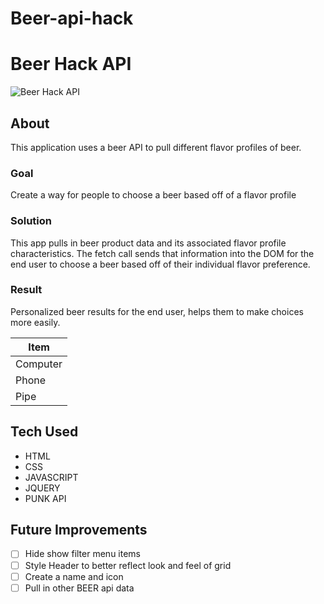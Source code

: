 # Beer-api-hack

#  Beer Hack API 

![Beer Hack API](https://res.cloudinary.com/dtrbqr2hn/image/upload/v1606161961/beer-app_eok62w.png)
## About
This application uses a beer API to pull different flavor profiles of beer.

### Goal  

Create a way for people to choose a beer based off of a flavor profile 

### Solution  

This app pulls in beer product data and its associated flavor profile characteristics. The fetch call sends that information into the DOM for the end user to choose a beer based off of their individual flavor preference. 

### Result  

Personalized beer results for the end user, helps them to make choices more easily.           

Item     | 
-------- | 
Computer | 
Phone    | 
Pipe     | 



## Tech Used
- HTML
- CSS
- JAVASCRIPT
- JQUERY
- PUNK API
 
## Future Improvements
- [ ] Hide show filter menu items
- [ ] Style Header to better reflect look and feel of grid
- [ ] Create a name and icon
- [ ] Pull in other BEER api data